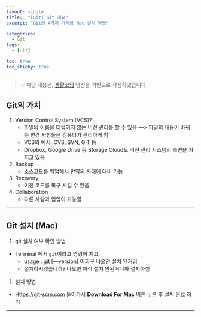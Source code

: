 ```yaml
---
layout: single
title:  "[Git] Git 개요"
excerpt: "Git의 4가지 가치와 Mac 설치 방법"

categories:
  - Git
tags:
  - [Git]

toc: true
toc_sticky: true
---
```

> 💡 해당 내용은, [생활코딩](https://www.youtube.com/playlist?list=PLuHgQVnccGMA8iwZwrGyNXCGy2LAAsTXk) 영상을 기반으로 작성하였습니다.

## Git의 가치

1. Version Control System (VCS)?
    - 파일의 이름을 더럽히지 않는 버전 관리를 할 수 있음 —> 파일의 내용이 바뀌는 변경 사항들은 컴퓨터가 관리하게 함
    - VCS의 예시: CVS, SVN, GIT 등
    - Dropbox, Google Drive 등 Storage Cloud도 버전 관리 시스템의 측면을 가지고 있음
2. Backup
    - 소스코드를 백업해서 만약의 사태에 대비 가능
3. Recovery
    - 이전 코드를 복구 시킬 수 있음
4. Collaboration
    - 다른 사람과 협업이 가능함

---

## Git 설치 (Mac)

1. git 설치 여부 확인 방법
- Terminal 에서 `git`이라고 명령어 치고,
    - usage : git [—version] 어쩌구 나오면 설치 된거임
    - 설치하시겠습니까? 나오면 아직 설치 안된거니까 설치하셈
1. 설치 방법
- [Https://git-scm.com](https://git-scm.com/) 들어가서 **Download For Mac** 버튼 누른 후 설치 완료 하기

---
